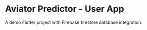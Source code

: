 # Aviator Predictor - User App

A demo Flutter project with Firebase firestore database integration.

